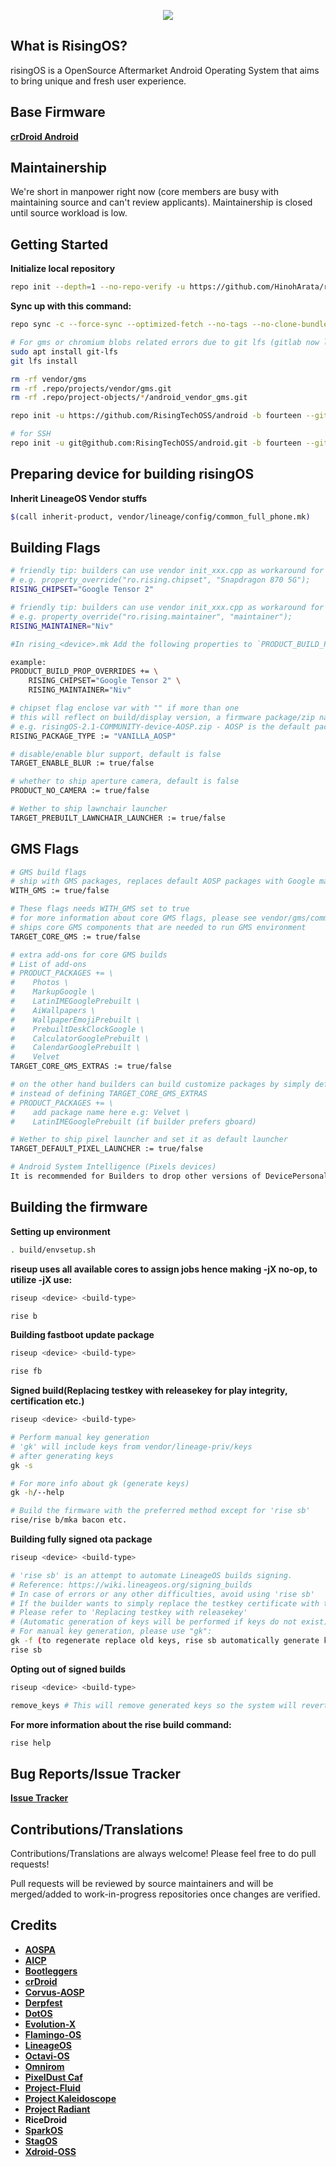 <p align="center">
<img src="https://github.com/RisingTechOSS/android/blob/fourteen/risingOS_banner.png">
</p>

What is RisingOS?
---------------
risingOS is a OpenSource Aftermarket Android Operating System that aims to bring unique and fresh user experience.

Base Firmware
---------------
[**crDroid Android**](https://github.com/crdroidandroid)

Maintainership
---------------
We're short in manpower right now (core members are busy with maintaining source and can't review applicants). Maintainership is closed until source workload is low.
 
Getting Started
---------------
**Initialize local repository**
```bash
repo init --depth=1 --no-repo-verify -u https://github.com/HinohArata/rising_manifest.git -b fourteen --git-lfs -g default,-mips,-darwin,-notdefault
```

**Sync up with this command:**
```bash
repo sync -c --force-sync --optimized-fetch --no-tags --no-clone-bundle --prune --retry-fetches=5 -j$(nproc --all)
```

```bash
# For gms or chromium blobs related errors due to git lfs (gitlab now limits files up to 100mb max) (credits to haggertk):
sudo apt install git-lfs
git lfs install

rm -rf vendor/gms
rm -rf .repo/projects/vendor/gms.git
rm -rf .repo/project-objects/*/android_vendor_gms.git

repo init -u https://github.com/RisingTechOSS/android -b fourteen --git-lfs

# for SSH
repo init -u git@github.com:RisingTechOSS/android.git -b fourteen --git-lfs 

```

Preparing device for building risingOS
---------------
**Inherit LineageOS Vendor stuffs**
```bash
$(call inherit-product, vendor/lineage/config/common_full_phone.mk)
```

Building Flags
---------------
```bash
# friendly tip: builders can use vendor init_xxx.cpp as workaround for spacing
# e.g. property_override("ro.rising.chipset", "Snapdragon 870 5G");
RISING_CHIPSET="Google Tensor 2"

# friendly tip: builders can use vendor init_xxx.cpp as workaround for spacing
# e.g. property_override("ro.rising.maintainer", "maintainer");
RISING_MAINTAINER="Niv"

#In rising_<device>.mk Add the following properties to `PRODUCT_BUILD_PROP_OVERRIDES`

example:
PRODUCT_BUILD_PROP_OVERRIDES += \
    RISING_CHIPSET="Google Tensor 2" \
    RISING_MAINTAINER="Niv"

# chipset flag enclose var with "" if more than one
# this will reflect on build/display version, a firmware package/zip name 
# e.g. risingOS-2.1-COMMUNITY-device-AOSP.zip - AOSP is the default package type, WITH_GMS will override the package type to PIXEL
RISING_PACKAGE_TYPE := "VANILLA_AOSP"

# disable/enable blur support, default is false
TARGET_ENABLE_BLUR := true/false

# whether to ship aperture camera, default is false
PRODUCT_NO_CAMERA := true/false

# Wether to ship lawnchair launcher
TARGET_PREBUILT_LAWNCHAIR_LAUNCHER := true/false 
```

GMS Flags
---------------
```bash
# GMS build flags
# ship with GMS packages, replaces default AOSP packages with Google manufactured packages.
WITH_GMS := true/false

# These flags needs WITH_GMS set to true
# for more information about core GMS flags, please see vendor/gms/common/common-vendor.mk
# ships core GMS components that are needed to run GMS environment
TARGET_CORE_GMS := true/false

# extra add-ons for core GMS builds
# List of add-ons
# PRODUCT_PACKAGES += \
#    Photos \
#    MarkupGoogle \
#    LatinIMEGooglePrebuilt \
#    AiWallpapers \
#    WallpaperEmojiPrebuilt \
#    PrebuiltDeskClockGoogle \
#    CalculatorGooglePrebuilt \
#    CalendarGooglePrebuilt \
#    Velvet
TARGET_CORE_GMS_EXTRAS := true/false

# on the other hand builders can build customize packages by simply defining product packages
# instead of defining TARGET_CORE_GMS_EXTRAS
# PRODUCT_PACKAGES += \
#    add package name here e.g: Velvet \
#    LatinIMEGooglePrebuilt (if builder prefers gboard)

# Wether to ship pixel launcher and set it as default launcher
TARGET_DEFAULT_PIXEL_LAUNCHER := true/false 

# Android System Intelligence (Pixels devices)
It is recommended for Builders to drop other versions of DevicePersonalization except for DevicePersonalization2020 to avoid breakages on pixel features like Live Captions/NGA etc.
```

Building the firmware
---------------
**Setting up environment**
```bash
. build/envsetup.sh
```
**riseup uses all available cores to assign jobs hence making -jX no-op, to utilize -jX use:**
```bash
riseup <device> <build-type> 
```
```bash
rise b
```

**Building fastboot update package**
```bash
riseup <device> <build-type> 
```
```bash
rise fb
```

**Signed build(Replacing testkey with releasekey for play integrity, certification etc.)**
```bash
riseup <device> <build-type> 
```
```bash
# Perform manual key generation
# 'gk' will include keys from vendor/lineage-priv/keys
# after generating keys
gk -s

# For more info about gk (generate keys)
gk -h/--help

# Build the firmware with the preferred method except for 'rise sb'
rise/rise b/mka bacon etc.
```

**Building fully signed ota package**
```bash
riseup <device> <build-type> 
```
```bash
# 'rise sb' is an attempt to automate LineageOS builds signing.
# Reference: https://wiki.lineageos.org/signing_builds
# In case of errors or any other difficulties, avoid using 'rise sb'
# If the builder wants to simply replace the testkey certificate with the releasekey
# Please refer to 'Replacing testkey with releasekey'
# (Automatic generation of keys will be performed if keys do not exist).
# For manual key generation, please use "gk":
gk -f (to regenerate replace old keys, rise sb automatically generate keys for full build signing if no keys exists)
rise sb
```

**Opting out of signed builds**
```bash
riseup <device> <build-type> 
```
```bash
remove_keys # This will remove generated keys so the system will revert back to test keys.
```

**For more information about the rise build command:**
```bash
rise help
```

Bug Reports/Issue Tracker
---------------
[**Issue Tracker**](https://github.com/RisingTechOSS/issue_tracker)

Contributions/Translations
---------------
Contributions/Translations are always welcome! Please feel free to do pull requests!

Pull requests will be reviewed by source maintainers and will be merged/added to work-in-progress repositories once changes are verified.


Credits
---------------
* [**AOSPA**](https://github.com/AOSPA)
* [**AICP**](https://github.com/AICP)
* [**Bootleggers**](https://github.com/BootleggersROM)
* [**crDroid**](https://github.com/crdroidandroid)
* [**Corvus-AOSP**](https://github.com/Corvus-R)
* [**Derpfest**](https://github.com/Derpfest-12)
* [**DotOS**](https://github.com/DotOS)
* [**Evolution-X**](https://github.com/Evolution-X)
* [**Flamingo-OS**](https://github.com/Flamingo-OS)
* [**LineageOS**](https://github.com/LineageOS)
* [**Octavi-OS**](https://github.com/Octavi-OS)
* [**Omnirom**](https://github.com/omnirom)
* [**PixelDust Caf**](https://github.com/pixeldust-project-caf)
* [**Project-Fluid**](https://github.com/Project-Fluid)
* [**Project Kaleidoscope**](https://github.com/Project-Kaleidoscope)
* [**Project Radiant**](https://github.com/ProjectRadiant)
* **RiceDroid**
* [**SparkOS**](https://github.com/Spark-Rom)
* [**StagOS**](https://github.com/StagOS)
* [**Xdroid-OSS**](https://github.com/xdroid-oss)


